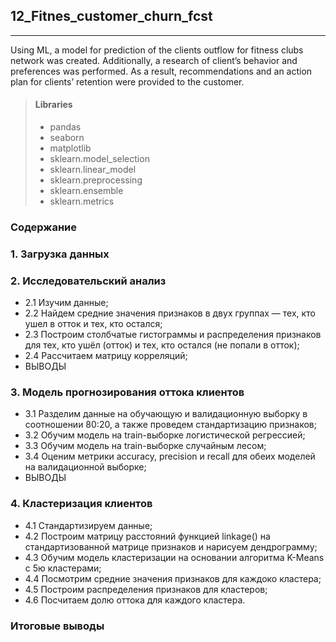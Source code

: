 ## 12_Fitnes_customer_churn_fcst
________________________________________________

Using ML, a model for prediction of the clients outflow for fitness clubs network was created. Additionally, a research of client’s behavior and preferences was performed. As a result, recommendations and an action plan for clients’ retention were provided to the customer.

>#### Libraries
>* pandas
>* seaborn
>* matplotlib
>* sklearn.model_selection
>* sklearn.linear_model
>* sklearn.preprocessing
>* sklearn.ensemble
>* sklearn.metrics

### Содержание

### 1. Загрузка данных
### 2. Исследовательский анализ
* 2.1 Изучим данные;
* 2.2 Найдем средние значения признаков в двух группах — тех, кто ушел в отток и тех, кто остался;
* 2.3 Построим столбчатые гистограммы и распределения признаков для тех, кто ушёл (отток) и тех, кто остался (не попали в отток);
* 2.4 Рассчитаем матрицу корреляций;
* ВЫВОДЫ

### 3. Модель прогнозирования оттока клиентов
* 3.1 Разделим данные на обучающую и валидационную выборку в соотношении 80:20, а также проведем стандартизацию признаков;
* 3.2 Обучим модель на train-выборке логистической регрессией;
* 3.3 Обучим модель на train-выборке случайным лесом;
* 3.4 Оценим метрики accuracy, precision и recall для обеих моделей на валидационной выборке;
* ВЫВОДЫ

### 4. Кластеризация клиентов
* 4.1 Стандартизируем данные;
* 4.2 Построим матрицу расстояний функцией linkage() на стандартизованной матрице признаков и нарисуем дендрограмму;
* 4.3 Обучим модель кластеризации на основании алгоритма K-Means с 5ю кластерами;
* 4.4 Посмотрим средние значения признаков для каждоко кластера;
* 4.5 Построим распределения признаков для кластеров;
* 4.6 Посчитаем долю оттока для каждого кластера.

### Итоговые выводы
